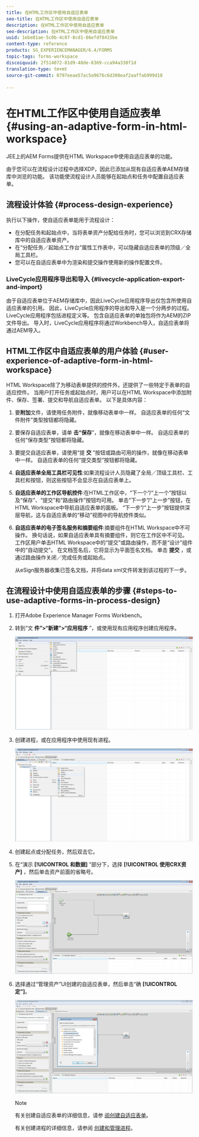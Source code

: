 ```yaml
---
title: 在HTML工作区中使用自适应表单
seo-title: 在HTML工作区中使用自适应表单
description: 在HTML工作区中使用自适应表单
seo-description: 在HTML工作区中使用自适应表单
uuid: 1ebe81ae-5c0b-4c07-8cd1-86efdf8415be
content-type: reference
products: SG_EXPERIENCEMANAGER/6.4/FORMS
topic-tags: forms-workspace
discoiquuid: 2f514072-81d9-48de-8369-cca94a330f1d
translation-type: tm+mt
source-git-commit: 0797eeae57ac5a9676c6d308eaf2aaffab999d18

---
```



# 在HTML工作区中使用自适应表单 {#using-an-adaptive-form-in-html-workspace}

JEE上的AEM Forms提供在HTML Workspace中使用自适应表单的功能。

由于您可以在流程设计过程中选择XDP，因此已添加从现有自适应表单AEM存储库中浏览的功能。 该功能使流程设计人员能够在起始点和任务中配置自适应表单。

## 流程设计体验 {#process-design-experience}

执行以下操作，使自适应表单能用于流程设计：

* 在分配任务和起始点中，当将表单资产分配给任务时，您可以浏览到CRX存储库中的自适应表单资产。
* 在“分配任务／起始点工作台”属性工作表中，可以隐藏自适应表单的顶级／全局工具栏。
* 您可以在自适应表单中为渲染和提交操作使用新的操作配置文件。

### LiveCycle应用程序导出和导入 {#livecycle-application-export-and-import}

由于自适应表单位于AEM存储库中，因此LiveCycle应用程序导出仅包含所使用自适应表单的引用。 因此，LiveCycle应用程序的导出和导入是一个分两步的过程。 LiveCycle应用程序包括进程定义等。 包含自适应表单的单独包将作为AEM的ZIP文件导出。 导入时，LiveCycle应用程序将通过Workbench导入，自适应表单将通过AEM导入。

## HTML工作区中自适应表单的用户体验 {#user-experience-of-adaptive-form-in-html-workspace}

HTML Workspace除了为移动表单提供的控件外，还提供了一些特定于表单的自适应控件。 当用户打开任务或起始点时，用户可以在HTML Workspace中添加附件、保存、签署、提交和导航自适应表单。 以下是具体内容：

1. 要**附加**文件，请使用任务附件，就像移动表单中一样。 自适应表单的任何“文件附件”类型按钮都将隐藏。

1. 要保存自适应表单，请单 **击“保存**”，就像在移动表单中一样。 自适应表单的任何“保存类型”按钮都将隐藏。

1. 要提交自适应表单，请使用“提 **交** ”按钮或路由可用的操作，就像在移动表单中一样。 自适应表单的任何“提交类型”按钮都将隐藏。

1. **自适应表单全局工具栏可见性**:如果流程设计人员隐藏了全局／顶级工具栏、工具栏和按钮，则这些按钮不会显示在自适应表单上。

1. **自适应表单的工作区导航控件**:在HTML工作区中，“下一个”/“上一个”按钮以及“保存”、“提交”和“路由操作”按钮均可用。 单击“下一步”/“上一步”按钮，在HTML Workspace中导航自适应表单的面板。 “下一步”/“上一步”按钮提供深层导航，这与自适应表单的“移动”视图中的导航控件类似。

1. **自适应表单的电子签名服务和摘要组件**:摘要组件在HTML Workspace中不可操作。 换句话说，如果自适应表单具有摘要组件，则它在工作区中不可见。 工作区用户单击HTML Workspace中的“提交”或路由操作，而不是“设计”组件中的“自动提交”。 在文档签名后，它将显示为平面签名文档。 单击 **提交** ，或通过路由操作关闭／完成任务或起始点。

   从eSign服务器收集已签名文档，并将data xml文件转发到该过程的下一步。

## 在流程设计中使用自适应表单的步骤 {#steps-to-use-adaptive-forms-in-process-design}

1. 打开Adobe Experience Manager Forms Workbench。

1. 转到“文 **件”>“新建”>“应用程序** ”，或使用现有应用程序创建应用程序。

   ![创建新应用程序](assets/create_new_appl.png)

1. 创建进程，或在应用程序中使用现有进程。

   ![创建新流程](assets/create_new_process.png)

1. 创建起点或分配任务，然后双击它。
1. 在“演示 **[!UICONTROL 和数据]** ”部分下，选择 **[!UICONTROL 使用CRX资产]** ，然后单击资产前面的省略号。

   ![使用CRX资产](assets/use_crx_asset.png)

1. 选择通过“管理资产”UI创建的自适应表单，然后单击“确 **[!UICONTROL 定”]**。

   ![选择自适应表单](assets/selecting_form.png)

   >[!NOTE]
   >
   >有关创建自适应表单的详细信息，请参 [阅创建自适应表单](/help/forms/using/creating-adaptive-form.md)。
   >
   >有关创建进程的详细信息，请参阅 [创建和管理进程](https://help.adobe.com/en_US/AEMForms/6.1/WorkbenchHelp/WS92d06802c76abadb-1cc35bda128261a20dd-7ff7.2.html)。


